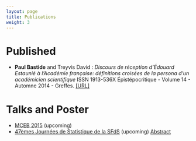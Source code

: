```yaml
---
layout: page
title: Publications
weight: 3
---
```

# Published

- **Paul Bastide** and Treyvis David :
*Discours de réception d’Édouard Estaunié à l’Académie française: définitions croisées de
 la persona d’un académicien scientifique* ISSN 1913-536X 
 Épistépocritique - Volume 14 - Automne 2014 - Greffes.
  [[URL]](http://www.epistemocritique.org/spip.php?article390)
  
# Talks and Poster

- [MCEB 2015](http://www.lirmm.fr/mceb2015/index.php) (upcoming)
- [47èmes Journées de Statistique de la SFdS](http://jds2015.sfds.asso.fr/) (upcoming) [Abstract]({{site.baseurl}}/docs/SFdS_2015_v2.pdf)
